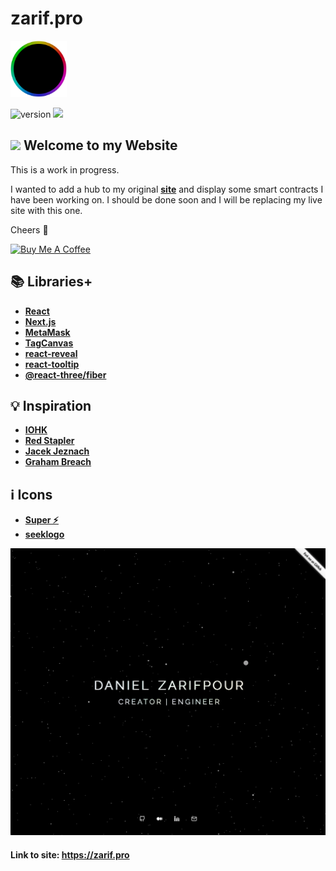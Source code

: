 # zarif.pro

<img src="/public/img/logo.gif" height="90px">

![version](https://img.shields.io/badge/version-beta-blue?logo=github) ![](https://visitor-badge.glitch.me/badge?page_id=zarifpour.zarif.pro-react)

## <img src="https://i.pinimg.com/originals/9d/79/f1/9d79f11547a0edd240cf6178e9a5a871.gif" width="25px"> Welcome to my Website

This is a work in progress. 

I wanted to add a hub to my original __[site](https://zarif.pro)__ and display some smart contracts I have been working on. I should be done soon and I will be replacing my live site with this one.

Cheers 🍻

<a href="https://www.buymeacoffee.com/zarifpour" target="_blank"><img src="https://cdn.buymeacoffee.com/buttons/v2/default-red.png" alt="Buy Me A Coffee" width="150" ></a>

## 📚 Libraries+

* __[React](https://reactjs.org)__
* __[Next.js](https://nextjs.org)__
* __[MetaMask](https://github.com/MetaMask/metamask-onboarding#metamask-onboarding)__
* __[TagCanvas](https://www.goat1000.com/tagcanvas.php)__
* __[react-reveal](https://github.com/rnosov/react-reveal)__
* __[react-tooltip](https://github.com/wwayne/react-tooltip)__
* __[@react-three/fiber](https://github.com/pmndrs/react-three-fiber)__

## 💡 Inspiration

* __[IOHK](https://iohk.io)__
* __[Red Stapler](https://www.youtube.com/watch?v=Bed1z7f1EI4&list=LL)__
* __[Jacek Jeznach](https://jacekjeznach.com)__
* __[Graham Breach](https://www.goat1000.com)__

## ℹ️ Icons

* __[Super ⚡️](https://super.so/icons)__ 
* __[seeklogo](https://seeklogo.com/free-vector-logos)__

![alt text](https://github.com/zarifpour/zarif.pro/blob/master/assets/site-preview.png?raw=true)

#### Link to site: https://zarif.pro
